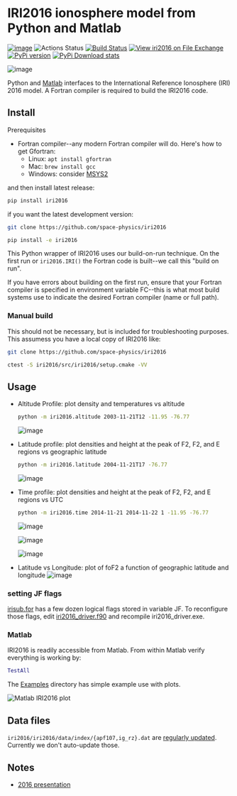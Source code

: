 # IRI2016 ionosphere model from Python and Matlab

[![image](https://zenodo.org/badge/DOI/10.5281/zenodo.240895.svg)](https://doi.org/10.5281/zenodo.240895)
![Actions Status](https://github.com/space-physics/iri2016/workflows/ci/badge.svg)
[![Build Status](https://dev.azure.com/mhirsch0512/iri2016/_apis/build/status/space-physics.iri2016?branchName=master)](https://dev.azure.com/mhirsch0512/iri2016/_build/latest?definitionId=22&branchName=master)
[![View iri2016 on File Exchange](https://www.mathworks.com/matlabcentral/images/matlab-file-exchange.svg)](https://www.mathworks.com/matlabcentral/fileexchange/81056-iri2016)
[![PyPi version](https://img.shields.io/pypi/pyversions/iri2016.svg)](https://pypi.python.org/pypi/iri2016)
[![PyPi Download stats](https://static.pepy.tech/badge/iri2016)](https://pepy.tech/project/iri2016)


![image](./figures/iri2DExample02.gif)

Python and [Matlab](#matlab) interfaces to the International Reference Ionosphere (IRI) 2016 model.
A Fortran compiler is required to build the IRI2016 code.

## Install

Prerequisites

* Fortran compiler--any modern Fortran compiler will do. Here's how to get Gfortran:
  * Linux: `apt install gfortran`
  * Mac: `brew install gcc`
  * Windows: consider [MSYS2](https://www.scivision.dev/install-msys2-windows/)

and then install latest release:

```sh
pip install iri2016
```

if you want the latest development version:

```sh
git clone https://github.com/space-physics/iri2016

pip install -e iri2016
```

This Python wrapper of IRI2016 uses our build-on-run technique.
On the first run or `iri2016.IRI()` the Fortran code is built--we call this "build on run".

If you have errors about building on the first run, ensure that your Fortran compiler is specified in environment variable FC--this is what most build systems use to indicate the desired Fortran compiler (name or full path).

### Manual build

This should not be necessary, but is included for troubleshooting purposes.
This assumess you have a local copy of IRI2016 like:

```sh
git clone https://github.com/space-physics/iri2016

ctest -S iri2016/src/iri2016/setup.cmake -VV
```

## Usage

* Altitude Profile: plot density and temperatures vs altitude

  ```sh
  python -m iri2016.altitude 2003-11-21T12 -11.95 -76.77
  ```

  ![image](./figures/iri1DExample01.png)
* Latitude profile: plot densities and height at the peak of F2, F2, and E regions vs geographic latitude

  ```sh
  python -m iri2016.latitude 2004-11-21T17 -76.77
  ```

  ![image](./figures/iri1DExample02.png)
* Time profile: plot densities and height at the peak of F2, F2, and E regions vs UTC

  ```sh
  python -m iri2016.time 2014-11-21 2014-11-22 1 -11.95 -76.77
  ```

  ![image](./figures/plasma.png)

  ![image](./figures/tec.png)

  ![image](./figures/iri2DExample01.png)
* Latitude vs Longitude: plot of foF2 a function of geographic latitude and longitude
  ![image](./figures/iri2DExample02.png)

### setting JF flags

[irisub.for](./iri2016/src/irisub.for) has a few dozen logical flags stored in variable JF. To reconfigure those flags, edit [iri2016_driver.f90](./iri2016/src/iri2016_driver.f90) and recompile iri2016_driver.exe.

### Matlab

IRI2016 is readily accessible from Matlab.
From within Matlab verify everything is working by:

```matlab
TestAll
```

The [Examples](./Examples) directory has simple example use with plots.

![Matlab IRI2016 plot](./figures/matlab.png)

## Data files

`iri2016/iri2016/data/index/{apf107,ig_rz}.dat` are
[regularly updated](http://irimodel.org/indices/).
Currently we don't auto-update those.

## Notes

* [2016 presentation](https://doi.org/10.5281/zenodo.1493021)
